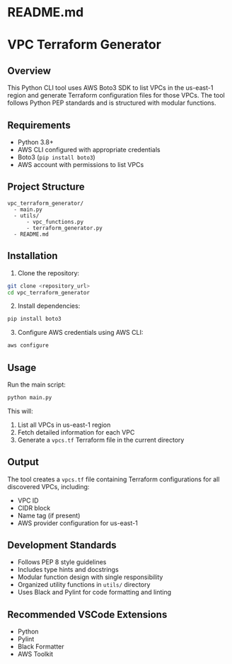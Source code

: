 # README.md
# VPC Terraform Generator

## Overview
This Python CLI tool uses AWS Boto3 SDK to list VPCs in the us-east-1 region and generate Terraform configuration files for those VPCs. The tool follows Python PEP standards and is structured with modular functions.

## Requirements
- Python 3.8+
- AWS CLI configured with appropriate credentials
- Boto3 (`pip install boto3`)
- AWS account with permissions to list VPCs

## Project Structure
```
vpc_terraform_generator/
  - main.py
  - utils/
      - vpc_functions.py
      - terraform_generator.py
  - README.md
```

## Installation
1. Clone the repository:
```bash
git clone <repository_url>
cd vpc_terraform_generator
```
2. Install dependencies:
```bash
pip install boto3
```
3. Configure AWS credentials using AWS CLI:
```bash
aws configure
```

## Usage
Run the main script:
```bash
python main.py
```

This will:
1. List all VPCs in us-east-1 region
2. Fetch detailed information for each VPC
3. Generate a `vpcs.tf` Terraform file in the current directory

## Output
The tool creates a `vpcs.tf` file containing Terraform configurations for all discovered VPCs, including:
- VPC ID
- CIDR block
- Name tag (if present)
- AWS provider configuration for us-east-1

## Development Standards
- Follows PEP 8 style guidelines
- Includes type hints and docstrings
- Modular function design with single responsibility
- Organized utility functions in `utils/` directory
- Uses Black and Pylint for code formatting and linting

## Recommended VSCode Extensions
- Python
- Pylint
- Black Formatter
- AWS Toolkit

